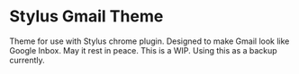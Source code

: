 # Stylus Gmail Theme
Theme for use with Stylus chrome plugin. Designed to make Gmail look like Google Inbox. May it rest in peace.
This is a WIP. Using this as a backup currently.
